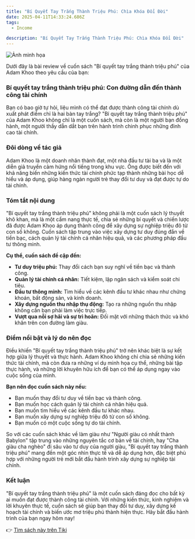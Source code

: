 ```yaml
---
title: "Bí Quyết Tay Trắng Thành Triệu Phú: Chìa Khóa Đổi Đời"
date: 2025-04-11T14:33:24.686Z
tags:
  - Income

description: "Bí Quyết Tay Trắng Thành Triệu Phú: Chìa Khóa Đổi Đời"
---
```


![Ảnh minh họa](https://images.unsplash.com/photo-1590530744328-8cf7b12a364d?crop=entropy&cs=tinysrgb&fit=max&fm=jpg&ixid=M3w3MzA0NDl8MHwxfHNlYXJjaHwxfHxCJUMzJUFEJTIwcXV5JUUxJUJBJUJGdCUyMHRheSUyMHRyJUUxJUJBJUFGbmclMjB0aCVDMyVBMG5oJTIwdHJpJUUxJUJCJTg3dSUyMHBoJUMzJUJBfGVufDB8fHx8MTc0NDM4MjAwNHww&ixlib=rb-4.0.3&q=80&w=400) 

 Dưới đây là bài review về cuốn sách "Bí quyết tay trắng thành triệu phú" của Adam Khoo theo yêu cầu của bạn:

### Bí quyết tay trắng thành triệu phú: Con đường dẫn đến thành công tài chính

Bạn có bao giờ tự hỏi, liệu mình có thể đạt được thành công tài chính dù xuất phát điểm chỉ là hai bàn tay trắng? "Bí quyết tay trắng thành triệu phú" của Adam Khoo không chỉ là một cuốn sách, mà còn là một người bạn đồng hành, một người thầy dẫn dắt bạn trên hành trình chinh phục những đỉnh cao tài chính.

### Đôi dòng về tác giả

Adam Khoo là một doanh nhân thành đạt, một nhà đầu tư tài ba và là một diễn giả truyền cảm hứng nổi tiếng trong khu vực. Ông được biết đến với khả năng biến những kiến thức tài chính phức tạp thành những bài học dễ hiểu và áp dụng, giúp hàng ngàn người trẻ thay đổi tư duy và đạt được tự do tài chính.

### Tóm tắt nội dung

"Bí quyết tay trắng thành triệu phú" không phải là một cuốn sách lý thuyết khô khan, mà là một cẩm nang thực tế, chia sẻ những bí quyết và chiến lược đã được Adam Khoo áp dụng thành công để xây dựng sự nghiệp triệu đô từ con số không. Cuốn sách tập trung vào việc xây dựng tư duy đúng đắn về tiền bạc, cách quản lý tài chính cá nhân hiệu quả, và các phương pháp đầu tư thông minh.

**Cụ thể, cuốn sách đề cập đến:**

*   **Tư duy triệu phú:** Thay đổi cách bạn suy nghĩ về tiền bạc và thành công.
*   **Quản lý tài chính cá nhân:** Tiết kiệm, lập ngân sách và kiểm soát chi tiêu.
*   **Đầu tư thông minh:** Tìm hiểu về các kênh đầu tư khác nhau như chứng khoán, bất động sản, và kinh doanh.
*   **Xây dựng nguồn thu nhập thụ động:** Tạo ra những nguồn thu nhập không cần bạn phải làm việc trực tiếp.
*   **Vượt qua nỗi sợ hãi và sự trì hoãn:** Đối mặt với những thách thức và khó khăn trên con đường làm giàu.

### Điểm nổi bật và lý do nên đọc

Điều khiến "Bí quyết tay trắng thành triệu phú" trở nên khác biệt là sự kết hợp giữa lý thuyết và thực hành. Adam Khoo không chỉ chia sẻ những kiến thức tài chính, mà còn đưa ra những ví dụ minh họa cụ thể, những bài tập thực hành, và những lời khuyên hữu ích để bạn có thể áp dụng ngay vào cuộc sống của mình.

**Bạn nên đọc cuốn sách này nếu:**

*   Bạn muốn thay đổi tư duy về tiền bạc và thành công.
*   Bạn muốn học cách quản lý tài chính cá nhân hiệu quả.
*   Bạn muốn tìm hiểu về các kênh đầu tư khác nhau.
*   Bạn muốn xây dựng sự nghiệp triệu đô từ con số không.
*   Bạn muốn có một cuộc sống tự do tài chính.

So với các cuốn sách khác về làm giàu như "Người giàu có nhất thành Babylon" tập trung vào những nguyên tắc cơ bản về tài chính, hay "Cha giàu cha nghèo" đi sâu vào tư duy của người giàu, "Bí quyết tay trắng thành triệu phú" mang đến một góc nhìn thực tế và dễ áp dụng hơn, đặc biệt phù hợp với những người trẻ mới bắt đầu hành trình xây dựng sự nghiệp tài chính.

### Kết luận

"Bí quyết tay trắng thành triệu phú" là một cuốn sách đáng đọc cho bất kỳ ai muốn đạt được thành công tài chính. Với những kiến thức, kinh nghiệm và lời khuyên thực tế, cuốn sách sẽ giúp bạn thay đổi tư duy, xây dựng kế hoạch tài chính và biến ước mơ triệu phú thành hiện thực. Hãy bắt đầu hành trình của bạn ngay hôm nay!


👉 [Tìm sách này trên Tiki](https://tiki.vn/search?q=B%C3%AD%20quy%E1%BA%BFt%20tay%20tr%E1%BA%AFng%20th%C3%A0nh%20tri%E1%BB%87u%20ph%C3%BA)